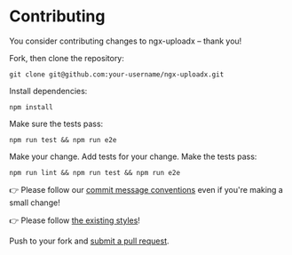 # Contributing

You consider contributing changes to ngx-uploadx – thank you!

Fork, then clone the repository:

    git clone git@github.com:your-username/ngx-uploadx.git

Install dependencies:

    npm install

Make sure the tests pass:

    npm run test && npm run e2e

Make your change. Add tests for your change. Make the tests pass:

    npm run lint && npm run test && npm run e2e

👉 Please follow our [commit message conventions][commit] even if you're making a small change!

👉 Please follow [the existing styles][style]!

Push to your fork and [submit a pull request][pr].

[style]: ./prettier.config.js
[commit]: https://www.conventionalcommits.org/en/v1.0.0-beta.4/
[pr]: https://github.com/kukhariev/ngx-uploadx/compare/

